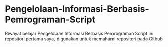 # Pengelolaan-Informasi-Berbasis-Pemrograman-Script
Riwayat belajar Pengelolaan Informasi Berbasis Pemrograman Script
Ini repositori pertama saya, digunakan untuk memahami repositori pada Github
